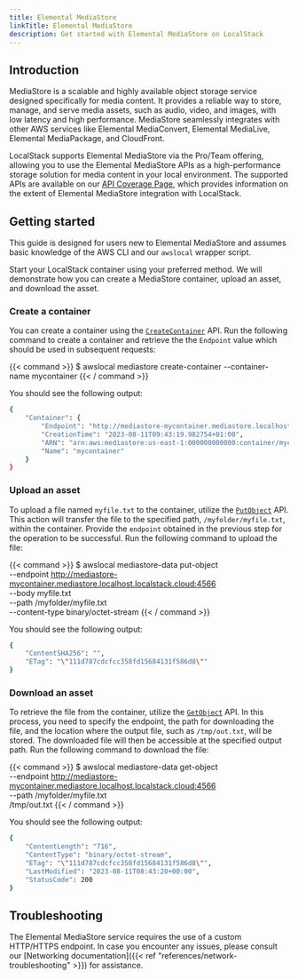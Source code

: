 ```yaml
---
title: Elemental MediaStore
linkTitle: Elemental MediaStore
description: Get started with Elemental MediaStore on LocalStack
---
```


## Introduction

MediaStore is a scalable and highly available object storage service designed specifically for media content. 
It provides a reliable way to store, manage, and serve media assets, such as audio, video, and images, with low latency and high performance. 
MediaStore seamlessly integrates with other AWS services like Elemental MediaConvert, Elemental MediaLive, Elemental MediaPackage, and CloudFront.

LocalStack supports Elemental MediaStore via the Pro/Team offering, allowing you to use the Elemental MediaStore APIs as a high-performance storage solution for media content in your local environment.
The supported APIs are available on our [API Coverage Page](https://docs.localstack.cloud/references/coverage/coverage_mediastore/), which provides information on the extent of Elemental MediaStore integration with LocalStack.

## Getting started

This guide is designed for users new to Elemental MediaStore and assumes basic knowledge of the AWS CLI and our `awslocal` wrapper script.

Start your LocalStack container using your preferred method. We will demonstrate how you can create a MediaStore container, upload an asset, and download the asset.

### Create a container

You can create a container using the [`CreateContainer`](https://docs.aws.amazon.com/mediastore/latest/apireference/API_CreateContainer.html) API. 
Run the following command to create a container and retrieve the the `Endpoint` value which should be used in subsequent requests:

{{< command >}}
$ awslocal mediastore create-container --container-name mycontainer
{{< / command >}}

You should see the following output:

```bash
{
    "Container": {
        "Endpoint": "http://mediastore-mycontainer.mediastore.localhost.localstack.cloud:4566",
        "CreationTime": "2023-08-11T09:43:19.982754+01:00",
        "ARN": "arn:aws:mediastore:us-east-1:000000000000:container/mycontainer",
        "Name": "mycontainer"
    }
}
```

### Upload an asset

To upload a file named `myfile.txt` to the container, utilize the [`PutObject`](https://docs.aws.amazon.com/mediastore/latest/apireference/API_PutObject.html) API. 
This action will transfer the file to the specified path, `/myfolder/myfile.txt`, within the container. 
Provide the `endpoint` obtained in the previous step for the operation to be successful. 
Run the following command to upload the file:

{{< command >}}
$ awslocal mediastore-data put-object \
    --endpoint http://mediastore-mycontainer.mediastore.localhost.localstack.cloud:4566 \
    --body myfile.txt \
    --path /myfolder/myfile.txt \
    --content-type binary/octet-stream
{{< / command >}}

You should see the following output:

```bash
{
    "ContentSHA256": "",
    "ETag": "\"111d787cdcfcc358fd15684131f586d8\""
}
```

### Download an asset

To retrieve the file from the container, utilize the [`GetObject`](https://docs.aws.amazon.com/mediastore/latest/apireference/API_GetObject.html) API. 
In this process, you need to specify the endpoint, the path for downloading the file, and the location where the output file, such as `/tmp/out.txt`, will be stored. 
The downloaded file will then be accessible at the specified output path. 
Run the following command to download the file:

{{< command >}}
$ awslocal mediastore-data get-object \
    --endpoint http://mediastore-mycontainer.mediastore.localhost.localstack.cloud:4566 \
    --path /myfolder/myfile.txt \
    /tmp/out.txt
{{< / command >}}

You should see the following output:

```bash
{
    "ContentLength": "716",
    "ContentType": "binary/octet-stream",
    "ETag": "\"111d787cdcfcc358fd15684131f586d8\"",
    "LastModified": "2023-08-11T08:43:20+00:00",
    "StatusCode": 200
}
```

## Troubleshooting

The Elemental MediaStore service requires the use of a custom HTTP/HTTPS endpoint. In case you encounter any issues, please consult our [Networking documentation]({{< ref "references/network-troubleshooting" >}}) for assistance.
